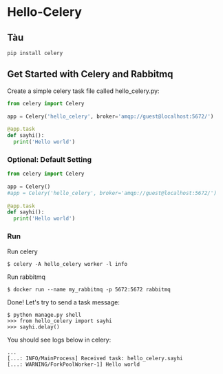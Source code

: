 # Hello-Celery

## Tàu

```
pip install celery
```

## Get Started with Celery and Rabbitmq

Create a simple celery task file called hello_celery.py:
```python
from celery import Celery
 
app = Celery('hello_celery', broker='amqp://guest@localhost:5672/')
 
@app.task
def sayhi():
  print('Hello world')
```

### Optional: Default Setting

```python
from celery import Celery
 
app = Celery()
#app = Celery('hello_celery', broker='amqp://guest@localhost:5672/')
 
@app.task
def sayhi():
  print('Hello world')
```


### Run 
Run celery
```
$ celery -A hello_celery worker -l info
```
Run rabbitmq
```
$ docker run --name my_rabbitmq -p 5672:5672 rabbitmq
```

Done! Let's try to send a task message:
```
$ python manage.py shell
>>> from hello_celery import sayhi
>>> sayhi.delay()
```

You should see logs below in celery:
```
...
[...: INFO/MainProcess] Received task: hello_celery.sayhi
[...: WARNING/ForkPoolWorker-1] Hello world
```

